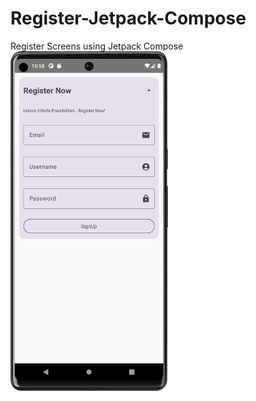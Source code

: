 # Register-Jetpack-Compose
Register Screens using Jetpack Compose
</br>
<img height="50%" width="50%" src="https://github.com/KhubaibKhan4/Register-Jetpack-Compose/blob/master/Screenshot_20230715_225837.png"></img>
